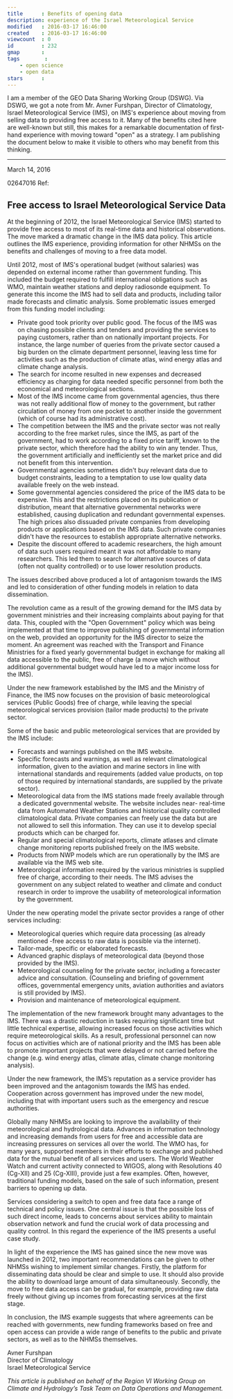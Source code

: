 ```yaml
---
title      : Benefits of opening data
description: experience of the Israel Meteorological Service
modified   : 2016-03-17 16:46:00
created    : 2016-03-17 16:46:00
viewcount  : 0
id         : 232
gmap       : 
tags        :
    - open science
    - open data
stars      : 
---
```


I am a member of the GEO Data Sharing Working Group (DSWG). Via DSWG, we got a note from Mr. Avner Furshpan, Director of Climatology, Israel Meteorological Service (IMS), on IMS's experience about moving from selling data to providing free access to it. Many of the benefits cited here are well-known but still, this makes for a remarkable documentation of first-hand experience with moving toward "open" as a strategy. I am publishing the document below to make it visible to others who may benefit from this thinking.

----

March 14, 2016

02647016  Ref: 


## Free access to Israel Meteorological Service Data

At the beginning of 2012, the Israel Meteorological Service (IMS) started to provide free access to most of its real-time data and historical observations. The move marked a dramatic change in the IMS data policy. This article outlines the IMS experience, providing information for other NHMSs on the benefits and challenges of moving to a free data model.

Until 2012, most of IMS's operational budget (without salaries) was depended on external income rather than government funding. This included the budget required to fulfill international obligations such as WMO, maintain weather stations and deploy radiosonde equipment. To generate this income the IMS had to sell data and products, including tailor made forecasts and climatic analysis. Some problematic issues emerged from this funding model including:

- Private good took priority over public good. The focus of the IMS was on chasing possible clients and tenders and providing the services to paying customers, rather than on nationally important projects. For instance, the large number of queries from the private sector caused a big burden on the climate department personnel, leaving less time for activities such as the production of climate atlas, wind energy atlas and climate change analysis.
- The search for income resulted in new expenses and decreased efficiency as charging for data needed specific personnel from both the economical and meteorological sections.
- Most of the IMS income came from governmental agencies, thus there was not really additional flow of money to the government, but rather circulation of money from one pocket to another inside the government (which of course had its administrative cost).  
- The competition between the IMS and the private sector was not really according to the free market rules, since the IMS, as part of the government, had to work according to a fixed price tariff, known to the private sector, which therefore had the ability to win any tender. Thus, the government artificially and inefficiently set the market price and did not benefit from this intervention.  
- Governmental agencies sometimes didn't buy relevant data due to budget constraints, leading to a temptation to use low quality data available freely on the web instead.
- Some governmental agencies considered the price of the IMS data to be expensive. This and the restrictions placed on its publication or distribution, meant that alternative governmental networks were established, causing duplication and redundant governmental expenses. The high prices also dissuaded private companies from developing products or applications based on the IMS data. Such private companies didn't have the resources to establish appropriate alternative networks.
- Despite the discount offered to academic researchers, the high amount of data such users required meant it was not affordable to many researchers. This led them to search for alternative sources of data (often not quality controlled) or to use lower resolution products.

The issues described above produced a lot of antagonism towards the IMS and led to consideration of other funding models in relation to data dissemination.

The revolution came as a result of the growing demand for the IMS data by government ministries and their increasing complaints about paying for that data. This, coupled with the "Open Government" policy which was being implemented at that time to improve publishing of governmental information on the web, provided an opportunity for the IMS director to seize the moment. An agreement was reached with the Transport and Finance Ministries for a fixed yearly governmental budget in exchange for making all data accessible to the public, free of charge (a move which without additional governmental budget would have led to a major income loss for the IMS).

Under the new framework established by the IMS and the Ministry of Finance, the IMS now focuses on the provision of basic meteorological services (Public Goods) free of charge, while leaving the special meteorological services provision (tailor made products) to the private sector.

Some of the basic and public meteorological services that are provided by the IMS include:

- Forecasts and warnings published on the IMS website.
- Specific forecasts and warnings, as well as relevant climatological information, given to the aviation and marine sectors in line with international standards and requirements (added value products, on top of those required by international standards, are supplied by the private sector).
- Meteorological data from the IMS stations made freely available through a dedicated governmental website. The website includes near- real-time data from Automated Weather Stations and historical quality controlled climatological data. Private companies can freely use the data but are not allowed to sell this information. They can use it to develop special products which can be charged for.
- Regular and special climatological reports, climate atlases and climate change monitoring reports published freely on the IMS website.
- Products from NWP models which are run operationally by the IMS are available via the IMS web site.
- Meteorological information required by the various ministries is supplied free of charge, according to their needs. The IMS advises the government on any subject related to weather and climate and conduct research in order to improve the usability of meteorological information by the government.

Under the new operating model the private sector provides a range of other services including:

- Meteorological queries which require data processing (as already mentioned -free access to raw data is possible via the internet).
- Tailor-made, specific or elaborated forecasts.
- Advanced graphic displays of meteorological data (beyond those provided by the IMS).
- Meteorological counseling for the private sector, including a forecaster advice and consultation. (Counseling and briefing of government offices, governmental emergency units, aviation authorities and aviators is still provided by IMS).
- Provision and maintenance of meteorological equipment.

The implementation of the new framework brought many advantages to the IMS. There was a drastic reduction in tasks requiring significant time but little technical expertise, allowing increased focus on those activities which require meteorological skills. As a result, professional personnel can now focus on activities which are of national priority and the IMS has been able to promote important projects that were delayed or not carried before the change (e.g. wind energy atlas, climate atlas, climate change monitoring analysis).

Under the new framework, the IMS’s reputation as a service provider has been improved and the antagonism towards the IMS has ended. Cooperation across government has improved under the new model, including that with important users such as the emergency and rescue authorities.

Globally many NHMSs are looking to improve the availability of their meteorological and hydrological data. Advances in information technology and increasing demands from users for free and accessible data are increasing pressures on services all over the world. The WMO has, for many years, supported members in their efforts to exchange and published data for the mutual benefit of all services and users. The World Weather Watch and current activity connected to WIGOS, along with Resolutions 40 (Cg-XII) and 25 (Cg-XIII), provide just a few examples. Often, however, traditional funding models, based on the sale of such information, present barriers to opening up data.

Services considering a switch to open and free data face a range of technical and policy issues. One central issue is that the possible loss of such direct income, leads to concerns about services ability to maintain observation network and fund the crucial work of data processing and quality control. In this regard the experience of the IMS presents a useful case study.

In light of the experience the IMS has gained since the new move was launched in 2012, two important recommendations can be given to other NHMSs wishing to implement similar changes. Firstly, the platform for disseminating data should be clear and simple to use. It should also provide the ability to download large amount of data simultaneously. Secondly, the move to free data access can be gradual, for example, providing raw data freely without giving up incomes from forecasting services at the first stage.

In conclusion, the IMS example suggests that where agreements can be reached with governments, new funding frameworks based on free and open access can provide a wide range of benefits to the public and private sectors, as well as to the NHMSs themselves.  

Avner Furshpan  
Director of Climatology  
Israel Meteorological Service  

*This article is published on behalf of the Region VI Working Group on Climate and Hydrology’s Task Team on Data Operations and Management.*
